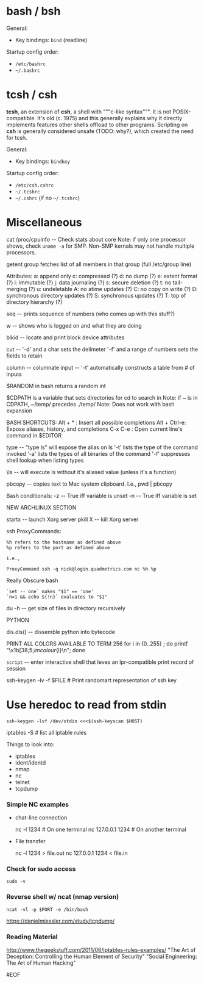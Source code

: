 # bash / bsh

General:
* Key bindings: `bind` (readline)

Startup config order:
* `/etc/bashrc`
* `~/.bashrc`

# tcsh / csh

**tcsh**, an extension of **csh**, a shell with """c-like syntax""". It is not POSIX-compatible. It's old (c. 1975) and this generally explains why it directly implements features other shells offload to other programs. Scripting on **csh** is generally considered unsafe (TODO: why?), which created the need for tcsh.

General:
* Key bindings: `bindkey`

Startup config order:
* `/etc/csh.cshrc`
* `~/.tcshrc`
* `~/.cshrc` (if no `~/.tcshrc`)

# Miscellaneous
cat /proc/cpuinfo -- Check stats about core
Note: if only one processor shows, check `uname -a` for SMP.
        Non-SMP kernals may not handle multiple processors.

getent group <groupname>
    fetches list of all members in that group (full /etc/group line)

Attributes:
    a: append only
    c: compressed (?)
    d: no dump (?)
    e: extent format (?)
    i: immutable (?)
    j: data journaling (?)
    s: secure deletion (?)
    t: no tail-merging (?)
    u: undeletable
    A: no atime updates (?)
    C: no copy on write (?)
    D: synchronous directory updates (?)
    S: synchronous updates (?)
    T: top of directory hierarchy (?)

seq  -- prints sequence of numbers (who comes up with this stuff?)

w -- shows who is logged on and what they are doing

blkid -- locate and print block device attributes

cut --  '-d' and a char sets the delimeter
        '-f' and a range of numbers sets the fields to retain

column -- columnate input
        -- '-t' automatically constructs a table from # of inputs

$RANDOM in bash returns a random int

$CDPATH is a variable that sets directories for cd to search in
        Note: if ~ is in CDPATH, ~/temp/ precedes ./temp/
        Note: Does not work with bash expansion

BASH SHORTCUTS:
    Alt + *     :   Insert all possible completions
    Alt + Ctrl-e:   Expose aliases, history, and completions
    C-x C-e     :   Open current line's command in $EDITOR

type -- "type ls" will expose the alias on ls
        '-t' lists the type of the command invoked
        '-a' lists the types of all binaries of the command
        '-f' suppresses shell lookup when listing types

\ls -- will execute ls without it's aliased value (unless it's a function)

pbcopy -- copies text to Mac system clipboard. I.e., pwd | pbcopy

Bash conditionals:
    -z -- True iff variable is unset
    -n -- True iff variable is set

NEW ARCHLINUX SECTION

startx -- launch Xorg server
pkill X -- kill Xorg server

ssh ProxyCommands:

    %h refers to the hostname as defined above
    %p refers to the port as defined above

    i.e.,

    ProxyCommand ssh -q nick@login.quadmetrics.com nc %h %p

Really Obscure bash

    `set -- one` makes "$1" == 'one'
    `n=1 && echo ${!n}` evaluates to "$1"

du -h <dirname> -- get size of files in directory recursively


PYTHON

dis.dis(<some python>) -- dissemble python into bytecode

PRINT ALL COLORS AVAILABLE TO TERM 256
for i in {0..255} ; do     printf "\x1b[38;5;${i}mcolour${i}\n"; done

`script` -- enter interactive shell that leves an lpr-compatible print record of session

ssh-keygen -lv -f $FILE # Print randomart representation of ssh key

# Use heredoc to read from stdin
    ssh-keygen -lvf /dev/stdin <<<$(ssh-keyscan $HOST)

iptables -S # list all iptable rules

Things to look into:

* iptables
* ident/identd
* nmap
* nc
* telnet
* tcpdump

### Simple NC examples

* chat-line connection

    nc -l 1234              # On one terminal
    nc 127.0.0.1 1234       # On another terminal

* File transfer

    nc -l 1234 > file.out
    nc 127.0.0.1 1234 < file.in

### Check for sudo access
    sudo -v

### Reverse shell w/ ncat (nmap version)
    ncat -vl -p $PORT -e /bin/bash

https://danielmiessler.com/study/tcpdump/

### Reading Material

http://www.thegeekstuff.com/2011/06/iptables-rules-examples/
"The Art of Deception: Controlling the Human Element of Security"
"Social Engineering: The Art of Human Hacking"

#EOF
